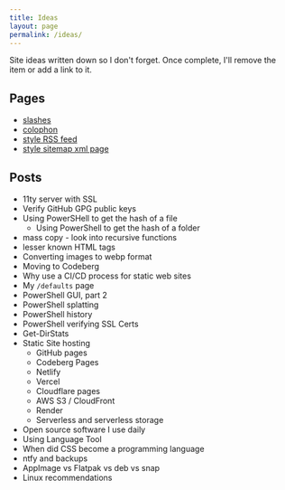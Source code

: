```yaml
---
title: Ideas
layout: page
permalink: /ideas/
---
```


Site ideas written down so I don't forget. Once complete, I'll remove the item or add a link to it.

## Pages

- [slashes](/slashes)
- [colophon](/solophon)
- [style RSS feed](/feed.xml)
- [style sitemap xml page](/sitemap.xml)

## Posts

- 11ty server with SSL
- Verify GitHub GPG public keys
- Using PowerSHell to get the hash of a file
  - Using PowerShell to get the hash of a folder
- mass copy - look into recursive functions
- lesser known HTML tags
- Converting images to webp format
- Moving to Codeberg
- Why use a CI/CD process for static web sites
- My `/defaults` page
- PowerShell GUI, part 2
- PowerShell splatting
- PowerShell history
- PowerShell verifying SSL Certs
- Get-DirStats
- Static Site hosting
  - GitHub pages
  - Codeberg Pages
  - Netlify
  - Vercel
  - Cloudflare pages
  - AWS S3 / CloudFront
  - Render
  - Serverless and serverless storage
- Open source software I use daily
- Using Language Tool
- When did CSS become a programming language
- ntfy and backups
- AppImage vs Flatpak vs deb vs snap
- Linux recommendations
